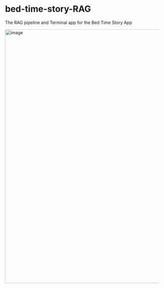 # bed-time-story-RAG
The RAG pipeline and Terminal app for the Bed Time Story App

<img width="832" alt="image" src="https://github.com/user-attachments/assets/d090597b-f036-4f05-b10e-81b41313bff3" />





